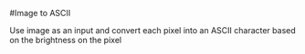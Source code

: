#Image to ASCII

Use image as an input and convert each pixel into an ASCII character based on the brightness on the pixel